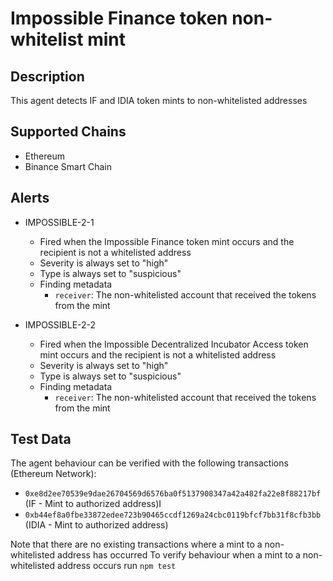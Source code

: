 # Impossible Finance token non-whitelist mint

## Description

This agent detects IF and IDIA token mints to non-whitelisted addresses

## Supported Chains

- Ethereum
- Binance Smart Chain

## Alerts

- IMPOSSIBLE-2-1
  - Fired when the Impossible Finance token mint occurs and the recipient is not a whitelisted address
  - Severity is always set to "high"
  - Type is always set to "suspicious"
  - Finding metadata
    - `receiver`: The non-whitelisted account that received the tokens from the mint

- IMPOSSIBLE-2-2
  - Fired when the Impossible Decentralized Incubator Access token mint occurs and the recipient is not a whitelisted address
  - Severity is always set to "high"
  - Type is always set to "suspicious"
  - Finding metadata
    - `receiver`: The non-whitelisted account that received the tokens from the mint

## Test Data

The agent behaviour can be verified with the following transactions (Ethereum Network):

- `0xe8d2ee70539e9dae26704569d6576ba0f5137908347a42a482fa22e8f88217bf` (IF - Mint to authorized address)I
- `0xb44ef8a0fbe33872edee723b90465ccdf1269a24cbc0119bfcf7bb31f8cfb3bb` (IDIA - Mint to authorized address)

Note that there are no existing transactions where a mint to a non-whitelisted address has occurred
To verify behaviour when a mint to a non-whitelisted address occurs run `npm test`
